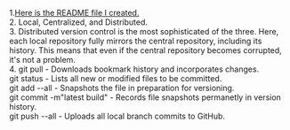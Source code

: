 1.[Here is the README file I created.](../../README.md)  
2. Local, Centralized, and Distributed.  
3. Distributed version control is the most sophisticated of the three. Here, each local repository fully mirrors the central repository, including its history. This means that even if the central repository becomes corrupted, it's not a problem.  
4. git pull - Downloads bookmark history and incorporates changes.  
git status - Lists all new or modified files to be committed.  
git add --all - Snapshots the file in preparation for versioning.  
git commit -m"latest build" - Records file snapshots permanetly in version history.  
git push --all - Uploads all local branch commits to GitHub.  
